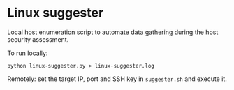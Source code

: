 # Linux suggester

Local host enumeration script to automate data gathering during the host security assessment.

To run locally:

```
python linux-suggester.py > linux-suggester.log
```

Remotely: set the target IP, port and SSH key in `suggester.sh` and execute it.


